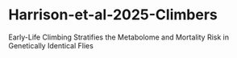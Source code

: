 # Harrison-et-al-2025-Climbers
Early-Life Climbing Stratifies the Metabolome and Mortality Risk in Genetically Identical Flies
